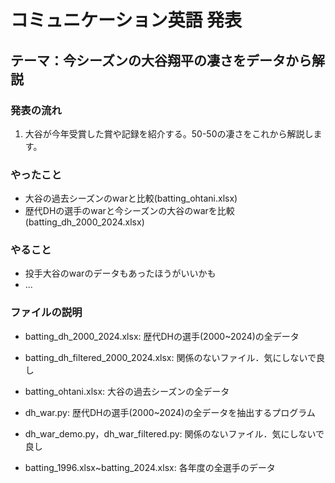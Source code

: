 # コミュニケーション英語 発表
## テーマ：今シーズンの大谷翔平の凄さをデータから解説
### 発表の流れ
1. 大谷が今年受賞した賞や記録を紹介する。50-50の凄さをこれから解説します。
### やったこと
- 大谷の過去シーズンのwarと比較(batting_ohtani.xlsx)
- 歴代DHの選手のwarと今シーズンの大谷のwarを比較(batting_dh_2000_2024.xlsx)
### やること
- 投手大谷のwarのデータもあったほうがいいかも
- ...
### ファイルの説明
- batting_dh_2000_2024.xlsx: 歴代DHの選手(2000~2024)の全データ
- batting_dh_filtered_2000_2024.xlsx: 関係のないファイル．気にしないで良し
- batting_ohtani.xlsx: 大谷の過去シーズンの全データ
  
- dh_war.py: 歴代DHの選手(2000~2024)の全データを抽出するプログラム
- dh_war_demo.py，dh_war_filtered.py: 関係のないファイル．気にしないで良し
- batting_1996.xlsx~batting_2024.xlsx: 各年度の全選手のデータ
